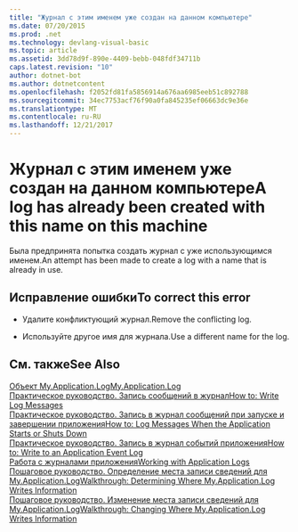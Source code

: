 ```yaml
---
title: "Журнал с этим именем уже создан на данном компьютере"
ms.date: 07/20/2015
ms.prod: .net
ms.technology: devlang-visual-basic
ms.topic: article
ms.assetid: 3dd78d9f-890e-4409-bebb-048fdf34711b
caps.latest.revision: "10"
author: dotnet-bot
ms.author: dotnetcontent
ms.openlocfilehash: f2052fd81fa5856914a676aa6985eeb51c892788
ms.sourcegitcommit: 34ec7753acf76f90a0fa845235ef06663dc9e36e
ms.translationtype: MT
ms.contentlocale: ru-RU
ms.lasthandoff: 12/21/2017
---
```

# <a name="a-log-has-already-been-created-with-this-name-on-this-machine"></a><span data-ttu-id="a44ab-102">Журнал с этим именем уже создан на данном компьютере</span><span class="sxs-lookup"><span data-stu-id="a44ab-102">A log has already been created with this name on this machine</span></span>
<span data-ttu-id="a44ab-103">Была предпринята попытка создать журнал с уже использующимся именем.</span><span class="sxs-lookup"><span data-stu-id="a44ab-103">An attempt has been made to create a log with a name that is already in use.</span></span>  
  
## <a name="to-correct-this-error"></a><span data-ttu-id="a44ab-104">Исправление ошибки</span><span class="sxs-lookup"><span data-stu-id="a44ab-104">To correct this error</span></span>  
  
-   <span data-ttu-id="a44ab-105">Удалите конфликтующий журнал.</span><span class="sxs-lookup"><span data-stu-id="a44ab-105">Remove the conflicting log.</span></span>  
  
-   <span data-ttu-id="a44ab-106">Используйте другое имя для журнала.</span><span class="sxs-lookup"><span data-stu-id="a44ab-106">Use a different name for the log.</span></span>  
  
## <a name="see-also"></a><span data-ttu-id="a44ab-107">См. также</span><span class="sxs-lookup"><span data-stu-id="a44ab-107">See Also</span></span>  
 [<span data-ttu-id="a44ab-108">Объект My.Application.Log</span><span class="sxs-lookup"><span data-stu-id="a44ab-108">My.Application.Log</span></span>](xref:Microsoft.VisualBasic.ApplicationServices.ApplicationBase.Log)  
 [<span data-ttu-id="a44ab-109">Практическое руководство. Запись сообщений в журнал</span><span class="sxs-lookup"><span data-stu-id="a44ab-109">How to: Write Log Messages</span></span>](../../visual-basic/developing-apps/programming/log-info/how-to-write-log-messages.md)  
 [<span data-ttu-id="a44ab-110">Практическое руководство. Запись в журнал сообщений при запуске и завершении приложения</span><span class="sxs-lookup"><span data-stu-id="a44ab-110">How to: Log Messages When the Application Starts or Shuts Down</span></span>](../../visual-basic/developing-apps/programming/log-info/how-to-log-messages-when-the-application-starts-or-shuts-down.md)  
 [<span data-ttu-id="a44ab-111">Практическое руководство. Запись в журнал событий приложения</span><span class="sxs-lookup"><span data-stu-id="a44ab-111">How to: Write to an Application Event Log</span></span>](../../visual-basic/developing-apps/programming/log-info/how-to-write-to-an-application-event-log.md)  
 [<span data-ttu-id="a44ab-112">Работа с журналами приложения</span><span class="sxs-lookup"><span data-stu-id="a44ab-112">Working with Application Logs</span></span>](../../visual-basic/developing-apps/programming/log-info/working-with-application-logs.md)  
 [<span data-ttu-id="a44ab-113">Пошаговое руководство. Определение места записи сведений для My.Application.Log</span><span class="sxs-lookup"><span data-stu-id="a44ab-113">Walkthrough: Determining Where My.Application.Log Writes Information</span></span>](../../visual-basic/developing-apps/programming/log-info/walkthrough-determining-where-my-application-log-writes-information.md)  
 [<span data-ttu-id="a44ab-114">Пошаговое руководство. Изменение места записи сведений для My.Application.Log</span><span class="sxs-lookup"><span data-stu-id="a44ab-114">Walkthrough: Changing Where My.Application.Log Writes Information</span></span>](../../visual-basic/developing-apps/programming/log-info/walkthrough-changing-where-my-application-log-writes-information.md)
